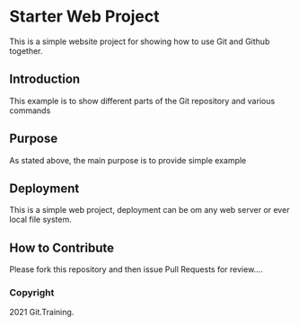 # Starter Web Project

This is a simple website project for showing how to use Git and Github together.

## Introduction

This example is to show different parts of the Git repository and various commands

## Purpose

As stated above, the main purpose is to provide simple example

## Deployment

This is a simple web project, deployment can be om any web server or ever local file system.

## How to Contribute

Please fork this repository and then issue Pull Requests for review....

### Copyright
2021 Git.Training.